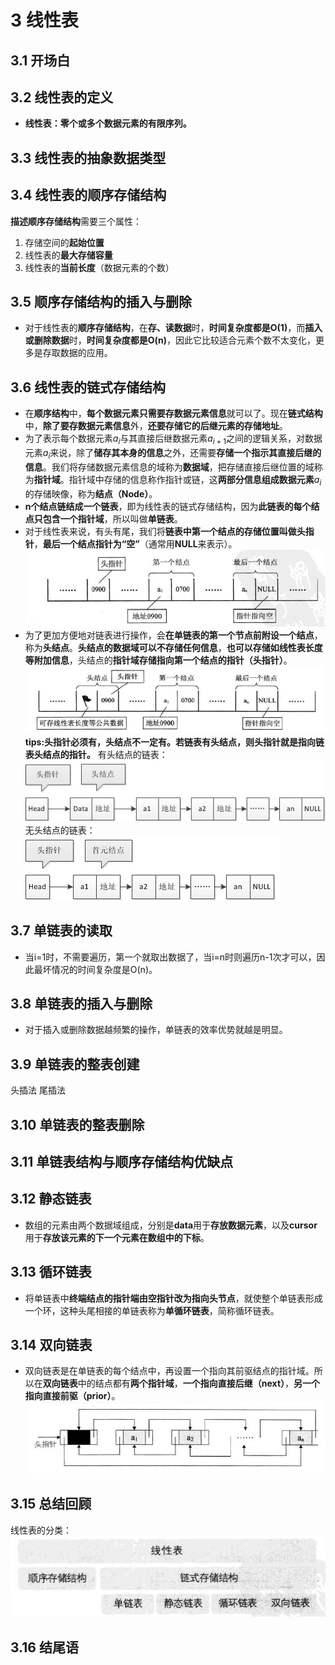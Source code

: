 # 3 线性表

## 3.1 开场白

## 3.2 线性表的定义
* **线性表：零个或多个数据元素的有限序列。**

## 3.3 线性表的抽象数据类型

## 3.4 线性表的顺序存储结构
**描述顺序存储结构**需要三个属性：
1. 存储空间的**起始位置**
2. 线性表的**最大存储容量**
3. 线性表的**当前长度**（数据元素的个数）

## 3.5 顺序存储结构的插入与删除
* 对于线性表的**顺序存储结构**，在**存、读数据**时，**时间复杂度都是O(1)**，而**插入或删除数据**时，**时间复杂度都是O(n)**，因此它比较适合元素个数不太变化，更多是存取数据的应用。

## 3.6 线性表的链式存储结构
* 在**顺序结构**中，**每个数据元素只需要存数据元素信息**就可以了。现在**链式结构**中，**除了要存数据元素信息**外，**还要存储它的后继元素的存储地址**。
* 为了表示每个数据元素$a_i$与其直接后继数据元素$a_{i+1}$之间的逻辑关系，对数据元素$a_i$来说，除了**储存其本身的信息**之外，还需要**存储一个指示其直接后继的信息**。我们将存储数据元素信息的域称为**数据域**，把存储直接后继位置的域称为**指针域**。指针域中存储的信息称作指针或链，这**两部分信息组成数据元素**$a_i$的存储映像，称为**结点（Node）**。
* **n个结点链结成一个链表**，即为线性表的链式存储结构，因为**此链表的每个结点只包含一个指针域**，所以叫做**单链表**。
* 对于线性表来说，有头有尾，我们将**链表中第一个结点的存储位置叫做头指针**，**最后一个结点指针为“空”**（通常用**NULL**来表示）。
![链表中的头指针](image/3.6%E9%93%BE%E8%A1%A8%E4%B8%AD%E7%9A%84%E5%A4%B4%E6%8C%87%E9%92%88.png)
* 为了更加方便地对链表进行操作，会**在单链表的第一个节点前附设一个结点**，称为**头结点**。**头结点的数据域可以不存储任何信息**，**也可以存储如线性表长度等附加信息**，头结点的**指针域存储指向第一个结点的指针（头指针）**。
![链表中的头结点](image/3.6%E9%93%BE%E8%A1%A8%E4%B8%AD%E7%9A%84%E5%A4%B4%E7%BB%93%E7%82%B9.png)
**tips:头指针必须有，头结点不一定有。若链表有头结点，则头指针就是指向链表头结点的指针。**
有头结点的链表：
![有头结点的链表](image/3.6%E6%9C%89%E5%A4%B4%E7%BB%93%E7%82%B9%E7%9A%84%E9%93%BE%E8%A1%A8.jpg)
无头结点的链表：
![无头结点的链表](image/3.6%E6%97%A0%E5%A4%B4%E7%BB%93%E7%82%B9%E7%9A%84%E9%93%BE%E8%A1%A8.jpg)

## 3.7 单链表的读取
* 当i=1时，不需要遍历，第一个就取出数据了，当i=n时则遍历n-1次才可以，因此最坏情况的时间复杂度是O(n)。

## 3.8 单链表的插入与删除
* 对于插入或删除数据越频繁的操作，单链表的效率优势就越是明显。

## 3.9 单链表的整表创建
头插法
尾插法

## 3.10 单链表的整表删除

## 3.11 单链表结构与顺序存储结构优缺点

## 3.12 静态链表
* 数组的元素由两个数据域组成，分别是**data**用于**存放数据元素**，以及**cursor**用于**存放该元素的下一个元素在数组中的下标**。

## 3.13 循环链表
* 将单链表中**终端结点的指针端由空指针改为指向头节点**，就使整个单链表形成一个环，这种头尾相接的单链表称为**单循环链表**，简称循环链表。

## 3.14 双向链表
* 双向链表是在单链表的每个结点中，再设置一个指向其前驱结点的指针域。所以在**双向链表**中的结点都有**两个指针域**，**一个指向直接后继（next）**，**另一个指向直接前驱（prior）**。
![非空的循环的带头结点的双向链表](image/3.14%E9%9D%9E%E7%A9%BA%E7%9A%84%E5%BE%AA%E7%8E%AF%E7%9A%84%E5%B8%A6%E5%A4%B4%E7%BB%93%E7%82%B9%E7%9A%84%E5%8F%8C%E5%90%91%E9%93%BE%E8%A1%A8.png)

## 3.15 总结回顾
线性表的分类：
![线性表的分类](image/3.15%E7%BA%BF%E6%80%A7%E8%A1%A8%E7%9A%84%E5%88%86%E7%B1%BB.png)

## 3.16 结尾语

